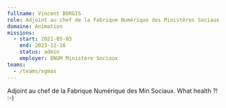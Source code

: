 ```yaml
---
fullname: Vincent BORGIS
role: Adjoint au chef de la Fabrique Numérique des Ministères Sociaux
domaine: Animation
missions:
  - start: 2021-05-03
    end: 2023-12-16
    status: admin
    employer: DNUM Ministère Sociaux
teams:
  - /teams/sgmas
---
```


Adjoint au chef de la Fabrique Numérique des Min Sociaux.
What health ?! :-)
